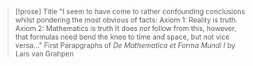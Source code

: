 > [!prose] Title
> "I seem to have come to rather confounding conclusions whilst pondering the most obvious of facts:
> Axiom 1: Reality is truth.
> Axiom 2: Mathematics is truth
> It does *not* follow from this, however, that formulas need bend the knee to time and space, but not vice versa..."
> First Parapgraphs of _De Mathematica et Forma Mundi I_ by Lars van Grahpen
